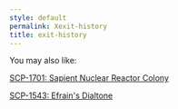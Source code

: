 ```yaml
---
style: default
permalink: Xexit-history
title: exit-history
---
```

You may also like:

[SCP-1701: Sapient Nuclear Reactor Colony](http://scp-wiki.net/scp-1701)

[SCP-1543: Efrain's Dialtone](http://scp-wiki.net/scp-1543)
